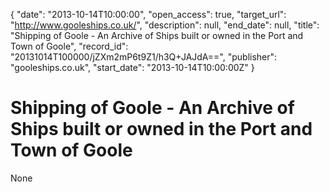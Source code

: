 {
  "date": "2013-10-14T10:00:00", 
  "open_access": true, 
  "target_url": "http://www.gooleships.co.uk/", 
  "description": null, 
  "end_date": null, 
  "title": "Shipping of Goole - An Archive of Ships built or owned in the Port and Town of Goole", 
  "record_id": "20131014T100000/jZXm2mP6t9Z1/h3Q+JAJdA==", 
  "publisher": "gooleships.co.uk", 
  "start_date": "2013-10-14T10:00:00Z"
}

# Shipping of Goole - An Archive of Ships built or owned in the Port and Town of Goole

None